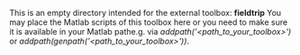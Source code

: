 This is an empty directory intended for the external toolbox:
**fieldtrip**
You may place the Matlab scripts of this toolbox here or you need to make sure it is available in your Matlab pathe.g. via *addpath('<path_to_your_toolbox>')* or *addpath(genpath('<path_to_your_toolbox>'))*.
